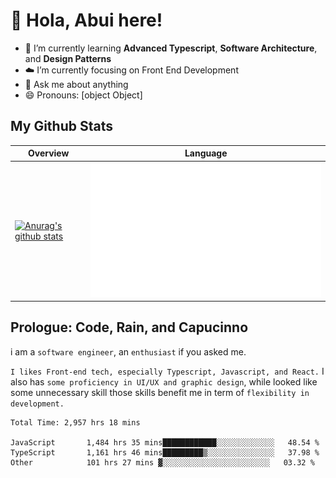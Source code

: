 # 👋 Hola, Abui here!

- 🌱 I’m currently learning **Advanced Typescript**, **Software Architecture**, and **Design Patterns**
- ☁️ I’m currently focusing on Front End Development
- 💬 Ask me about anything
- 😄 Pronouns: [object Object]

## My Github Stats

| Overview | Language |
| --- | --- |
|[![Anurag's github stats](https://github-readme-stats.vercel.app/api?username=abui-am&count_private=true)](https://github.com/anuraghazra/github-readme-stats)|![Language](https://raw.githubusercontent.com/abui-am/stats/c6455f656dfce7acd3951e5ec5b25d72af0b2ee3/generated/languages.svg)|

## Prologue: Code, Rain, and Capucinno
i am a `software engineer`, an `enthusiast` if you asked me. 

`I likes Front-end tech, especially Typescript, Javascript, and React.` I also has `some proficiency in UI/UX and graphic design`, while looked like some unnecessary skill those skills benefit me in term of `flexibility in development.`


<!--START_SECTION:waka-->

```text
Total Time: 2,957 hrs 18 mins

JavaScript       1,484 hrs 35 mins████████████░░░░░░░░░░░░░   48.54 %
TypeScript       1,161 hrs 46 mins█████████▒░░░░░░░░░░░░░░░   37.98 %
Other            101 hrs 27 mins ▓░░░░░░░░░░░░░░░░░░░░░░░░   03.32 %
```

<!--END_SECTION:waka-->
